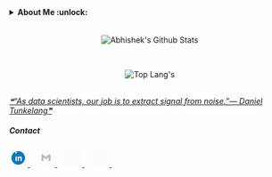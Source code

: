 <!--<h3 align="center"> नमस्ते !  <img src = "https://www.flaticon.com/svg/vstatic/svg/706/706506.svg?token=exp=1610457628~hmac=d2a0b69909345ef9261344fb73f3eabc" width = 25px/></h3>
<hr>-->

<!-- <a href="https://github.com/marketplace/actions/update-image-readme"> -->
<!-- <a href="https://abhishekchandra.co"> -->
<!--START_SECTION:update_image-->
<!-- <img src=https://raw.githubusercontent.com/abhishekchandra2522k/abhishekchandra2522k/master/images/banner.gif height=210px width=1500px align=right alt=Image ALT /> -->
<!--END_SECTION:update_image-->
<!-- </a> -->

<details>
 <summary><b>About Me  :unlock:</b></summary>
 
-  I am pursuing **B.Tech.** in Information Technology from Bharati Vidyapeeth's College Of Engineering (GGSIPU), New Delhi, INDIA.

- Currently in my 8th Semester.
 
-  I'm  learning C++, DSA, Java and SQL (Sometimes React & Blockchain).
</details>

<br/>

<p align = "center">
<img alt="Abhishek's Github Stats" src = "https://github-readme-stats.vercel.app/api?username=abhishekchandra2522k&show_icons=true&theme=blueberry&include_all_commits=true&hide_border=true" align = "center"/>
</p>

<br/>

<p align = "center">
<img src = "https://github-readme-stats.vercel.app/api/top-langs/?username=abhishekchandra2522k&theme=yeblu&layout=compact&hide=jupyter%20notebook,html,css,php&langs_count=16" alt = "Top Lang's"/>
</p>

<p align = "center">
<!-- <img src = "https://github-readme-stats.vercel.app/api/wakatime?username=abhishekchandra&layout=compact&theme=graywhite" alt = "abhishekchandra"/> -->
</p>
<!-- <p align="center"><img src="https://githubreadme-streak.herokuapp.com?user=abhishekchandra2522k&theme=blueberry&hide_border=true"></p> -->
<br>
<!-- <br/>
<details>
 <summary><b>GitHub Skyline 2020</summary><br/>
  <img src="skyline.gif" alt="GitHub Skyline 2020" height=500px width=1000px>
</details> -->

<!-- <p>
<a href = "https://github.com/abhishekchandra2522k/abhishekchandra2522k/blob/master/Top_Langs.md"><img src = "top_language.gif" width = 150px alt = "Top Language Card"/></a>
</p> -->

<!--  ##### Quotes -->
 
<a href = "https://github.com/marketplace/actions/quote-readme">
<!--STARTS_HERE_QUOTE_README-->
<i>❝“As data scientists, our job is to extract signal from noise.”— Daniel Tunkelang❞</i>
<!--ENDS_HERE_QUOTE_README-->
</a>
<!-- &nbsp; -->



##### Contact
<p>
<a href = "https://www.linkedin.com/in/abhishek-chandra-071977114/">
 <img src = "images/linkedin.gif" width = 33px alt="Abhishek's LinkedIn"/>
</a>
&nbsp;&nbsp;
<a href="https://mail.google.com/mail/?view=cm&fs=1&to=1ac23456789@gmail.com">
  <img alt="Abhishek's Gmail" width="33px" src="images/gmail.gif" />
</a>
&nbsp;&nbsp;
<a href="https://www.instagram.com/_abhishekchandra/">
  <img alt="Abhishek's Instagram" width="33px" src="images/instagram.gif" />
</a>
&nbsp;&nbsp;
<a href="https://twitter.com/abhidevchandra/">
  <img alt="Abhishek Chandra | Twitter" width="33px" src="images/twitter.gif" />
</a>
 &nbsp;&nbsp;
 <br/>
 </p>
 
<!-- ##### Profiles

<p>
<a href = "https://abhishekchandra.hashnode.dev/">
  <img src="hashnode.png" alt="Abhishek's Hashnode" height="30" width="30"/>
</a>
  &nbsp;&nbsp;
<a href="https://google.qwiklabs.com/public_profiles/c37ee239-2c0a-4ebb-ba0e-803b1f7b84cc">
  <img src="google-cloud.png" alt="Abhishek Chandra's Cloud Profile" height="30" width="30">
</a>
 &nbsp;&nbsp;
 <a href="https://dev.to/abhishekchandra2522k">
  <img src="https://d2fltix0v2e0sb.cloudfront.net/dev-badge.svg" alt="Abhishek Chandra's DEV Profile" height="30" width="30">
</a>
</p> -->
 

